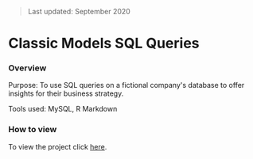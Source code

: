 > Last updated: September 2020

# Classic Models SQL Queries

### Overview

Purpose: To use SQL queries on a fictional company's database to offer insights for their business strategy.

Tools used: MySQL, R Markdown

### How to view

To view the project click [here](/classicmodels_rmd.html "here").
